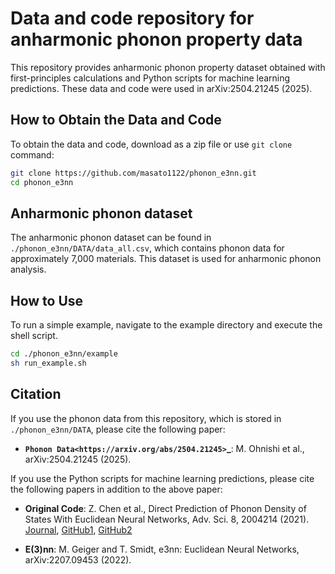 # Data and code repository for anharmonic phonon property data

This repository provides anharmonic phonon property dataset obtained with first-principles calculations 
and Python scripts for machine learning predictions. 
These data and code were used in arXiv:2504.21245 (2025).

## How to Obtain the Data and Code

To obtain the data and code, download as a zip file or use ``git clone`` command:

```sh
git clone https://github.com/masato1122/phonon_e3nn.git
cd phonon_e3nn
```

## Anharmonic phonon dataset

The anharmonic phonon dataset can be found in `./phonon_e3nn/DATA/data_all.csv`, 
which contains phonon data for approximately 7,000 materials.
This dataset is used for anharmonic phonon analysis.

## How to Use

To run a simple example, navigate to the example directory and execute the shell script.

``` sh
cd ./phonon_e3nn/example
sh run_example.sh
```

## Citation

If you use the phonon data from this repository, which is stored in `./phonon_e3nn/DATA`, please cite the following paper:

- **`Phonon Data<https://arxiv.org/abs/2504.21245>`_**: M. Ohnishi et al., arXiv:2504.21245 (2025).


If you use the Python scripts for machine learning predictions, please cite the following papers in addition to the above paper:

- **Original Code**: Z. Chen et al., Direct Prediction of Phonon Density of States With Euclidean Neural Networks, Adv. Sci. 8, 2004214 (2021). 
[Journal](https://onlinelibrary.wiley.com/doi/10.1002/advs.202004214), 
[GitHub1](https://github.com/zhantaochen/phonondos_e3nn), 
[GitHub2](https://github.com/ninarina12/phononDoS_tutorial)

- **E(3)nn**: M. Geiger and T. Smidt, e3nn: Euclidean Neural Networks, arXiv:2207.09453 (2022).

